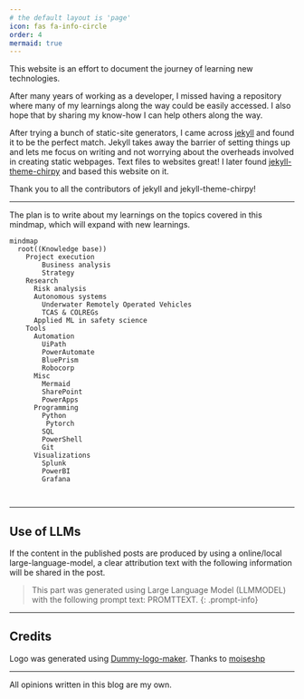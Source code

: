 ```yaml
---
# the default layout is 'page'
icon: fas fa-info-circle
order: 4
mermaid: true
---
```

This website is an effort to document the journey of learning new technologies. 

After many years of working as a developer, I missed having a repository where many of my learnings along the way could be easily accessed. I also hope that by sharing my know-how I can help others along the way. 

After trying a bunch of static-site generators, I came across [jekyll](https://jekyllrb.com/) and found it to be the perfect match. Jekyll takes away the barrier of setting things up and lets me focus on writing and not worrying about the overheads involved in creating static webpages. Text files to websites great! I later found [jekyll-theme-chirpy](https://github.com/cotes2020/jekyll-theme-chirpy#quick-start) and based this website on it. 

Thank you to all the contributors of jekyll and jekyll-theme-chirpy!

------------------------

The plan is to write about my learnings on the topics covered in this mindmap, which will expand with new learnings.

```mermaid
mindmap
  root((Knowledge base))
    Project execution
        Business analysis
        Strategy
    Research
      Risk analysis
      Autonomous systems
        Underwater Remotely Operated Vehicles
        TCAS & COLREGs
      Applied ML in safety science
    Tools
      Automation
        UiPath
        PowerAutomate
        BluePrism
        Robocorp
      Misc
        Mermaid
        SharePoint
        PowerApps
      Programming
        Python
         Pytorch
        SQL
        PowerShell
        Git
      Visualizations
        Splunk
        PowerBI
        Grafana
      
      
```

------------------------
## Use of LLMs
If the content in the published posts are produced by using a online/local large-language-model, a clear attribution text with the following information will be shared in the post.


> This part was generated using Large Language Model (LLMMODEL) with the following prompt text: PROMTTEXT. 
{: .prompt-info}


------------------------



## Credits
Logo was generated using [Dummy-logo-maker](https://github.com/moiseshp/dummy-logo-maker). Thanks to [moiseshp](https://github.com/moiseshp)


-----------------------------------

All opinions written in this blog are my own.